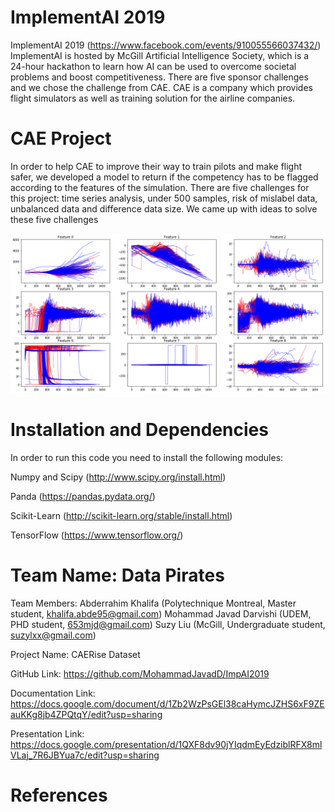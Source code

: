 # ImplementAI 2019
ImplementAI 2019 (https://www.facebook.com/events/910055566037432/)
ImplementAI is hosted by McGill Artificial Intelligence Society, which is a 24-hour hackathon to learn how AI can be used to overcome societal problems and boost competitiveness. There are five sponsor challenges and we chose the challenge from CAE. 
CAE is a company which provides flight simulators as well as training solution for the airline companies. 

# CAE Project
In order to help CAE to improve their way to train pilots and make flight safer, we developed a model to return if the competency has to be flagged according to the features of the  simulation. 
There are five challenges for this project: time series analysis, under 500 samples, risk of mislabel data, unbalanced data and difference data size. We came up with ideas to solve these five challenges

![alt text](/Img/overlap1.png "over lap feature for different samples in line charts")

# Installation and Dependencies
In order to run this code you need to install the following modules:

Numpy and Scipy (http://www.scipy.org/install.html)

Panda (https://pandas.pydata.org/)

Scikit-Learn (http://scikit-learn.org/stable/install.html)

TensorFlow (https://www.tensorflow.org/)

# Team Name: Data Pirates
Team Members: 
Abderrahim Khalifa (Polytechnique Montreal, Master student, khalifa.abde95@gmail.com)
Mohammad Javad Darvishi (UDEM, PHD student, 653mjd@gmail.com)
Suzy Liu (McGill, Undergraduate student, suzylxx@gmail.com)

Project Name: CAERise Dataset

GitHub Link: https://github.com/MohammadJavadD/ImpAI2019

Documentation Link: https://docs.google.com/document/d/1Zb2WzPsGEl38caHymcJZHS6xF9ZEauKKg8jb4ZPQtqY/edit?usp=sharing

Presentation Link: https://docs.google.com/presentation/d/1QXF8dv90jYIqdmEyEdziblRFX8mlVLaj_7R6JBYua7c/edit?usp=sharing

# References

